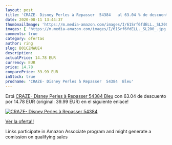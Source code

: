 ```yaml
---
layout: post
title: 'CRAZE- Disney Perles à Repasser  54384   al 63.04 % de descuento'
date: 2020-08-11 13:44:37
thumbnailImage: 'https://m.media-amazon.com/images/I/61Srf6fdELL._SL200_.jpg'
images: [ 'https://m.media-amazon.com/images/I/61Srf6fdELL._SL200_.jpg' ]
comments: true
category: ofertas
author: ring
slug: B01CZMWUE4
description:
actualPrice: 14.78 EUR
currency: EUR
price: 14.78
comparePrice: 39.99 EUR
inStock: true
prodname: 'CRAZE- Disney Perles à Repasser  54384  Bleu'
---
```


Está [CRAZE- Disney Perles à Repasser  54384  Bleu](https://www.amazon.fr/dp/B01CZMWUE4/?tag=tolees0d-21) con 63.04 de descuento por 14.78 EUR (original: 39.99 EUR) en el siguiente enlace!

[![CRAZE- Disney Perles à Repasser  54384  ](https://m.media-amazon.com/images/I/61Srf6fdELL._SL200_.jpg)](https://www.amazon.fr/dp/B01CZMWUE4/?tag=tolees0d-21)

[Ver la oferta!!](https://www.amazon.fr/dp/B01CZMWUE4/?tag=tolees0d-21)

Links participate in Amazon Associate program and might generate a comission on qualifying sales


